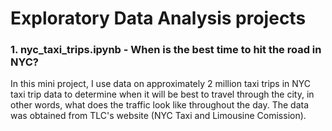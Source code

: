 # Exploratory Data Analysis projects

### 1. nyc_taxi_trips.ipynb - When is the best time to hit the road in NYC?
  In this mini project, I use data on approximately 2 million taxi trips in NYC taxi trip data to determine when it will be best to travel through the city, in other words, what does the traffic look like throughout the day. The data was obtained from TLC's website (NYC Taxi and Limousine Comission).

